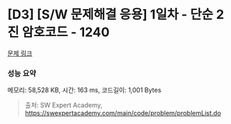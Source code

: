 # [D3] [S/W 문제해결 응용] 1일차 - 단순 2진 암호코드 - 1240 

[문제 링크](https://swexpertacademy.com/main/code/problem/problemDetail.do?contestProbId=AV15FZuqAL4CFAYD) 

### 성능 요약

메모리: 58,528 KB, 시간: 163 ms, 코드길이: 1,001 Bytes



> 출처: SW Expert Academy, https://swexpertacademy.com/main/code/problem/problemList.do